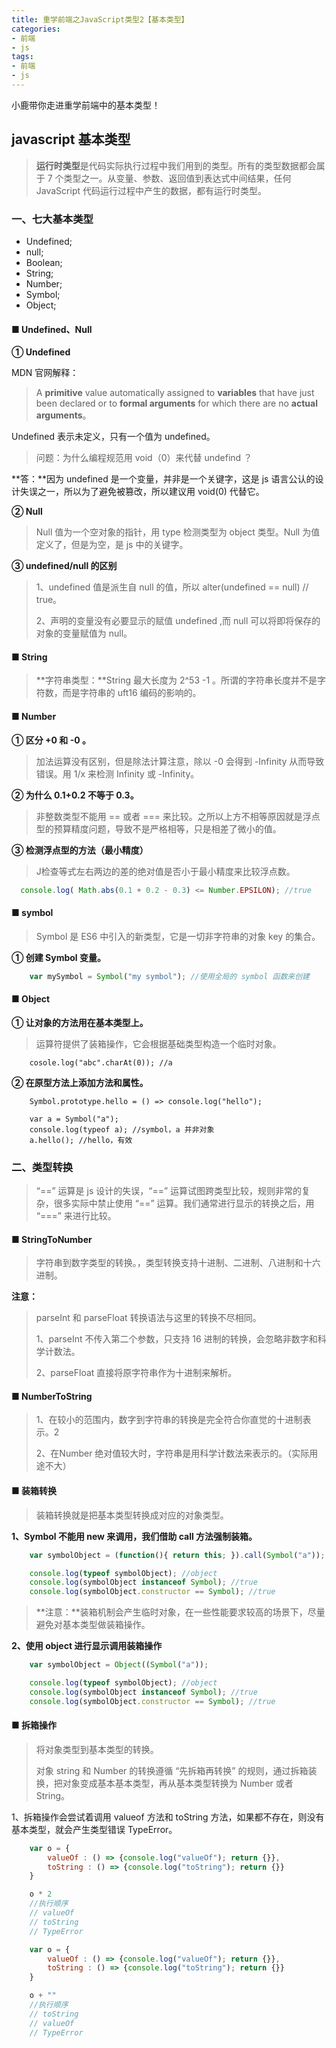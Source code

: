 ```yaml
---
title: 重学前端之JavaScript类型2【基本类型】
categories:
- 前端
- js
tags:
- 前端
- js
---
```




 小鹿带你走进重学前端中的基本类型！

<!--more-->





## javascript 基本类型

> **运行时类型**是代码实际执行过程中我们用到的类型。所有的类型数据都会属于 7 个类型之一。从变量、参数、返回值到表达式中间结果，任何 JavaScript 代码运行过程中产生的数据，都有运行时类型。



### 一、七大基本类型

- Undefined;
- null;
- Boolean;
- String;
- Number;
- Symbol;
- Object;



#### ■ Undefined、Null

**① Undefined**

MDN 官网解释： 

> A **primitive** value automatically assigned to **variables** that have just been declared or to **formal arguments** for which there are no **actual arguments**。

Undefined 表示未定义，只有一个值为 undefined。



> 问题：为什么编程规范用 void（0）来代替 undefind ？

**答：**因为 undefined 是一个变量，并非是一个关键字，这是 js  语言公认的设计失误之一，所以为了避免被篡改，所以建议用 void(0) 代替它。



**② Null**

> Null 值为一个空对象的指针，用 type 检测类型为 object 类型。Null 为值定义了，但是为空，是 js 中的关键字。



**③ undefined/null 的区别**

> 1、undefined 值是派生自 null 的值，所以 alter(undefined == null) // true。
>
> 2、声明的变量没有必要显示的赋值 undefined ,而 null 可以将即将保存的对象的变量赋值为 null。



#### ■ String

> **字符串类型：**String 最大长度为 2^53 -1 。所谓的字符串长度并不是字符数，而是字符串的 uft16 编码的影响的。



#### ■ Number 

**①  区分 +0 和 -0 。**

> 加法运算没有区别，但是除法计算注意，除以 -0 会得到 -Infinity 从而导致错误。用 1/x 来检测 Infinity 或 -Infinity。



**② 为什么 0.1+0.2 不等于 0.3。**

> 非整数类型不能用 == 或者 === 来比较。之所以上方不相等原因就是浮点型的预算精度问题，导致不是严格相等，只是相差了微小的值。



**③ 检测浮点型的方法（最小精度）**

> J检查等式左右两边的差的绝对值是否小于最小精度来比较浮点数。

```javascript
  console.log( Math.abs(0.1 + 0.2 - 0.3) <= Number.EPSILON); //true
```



#### ■ symbol

> Symbol 是 ES6 中引入的新类型，它是一切非字符串的对象 key 的集合。



**① 创建 Symbol 变量。**

```javascript
    var mySymbol = Symbol("my symbol"); //使用全局的 symbol 函数来创建
```



#### ■ Object

**① 让对象的方法用在基本类型上。**

> 运算符提供了装箱操作，它会根据基础类型构造一个临时对象。

```
    cosole.log("abc".charAt(0)); //a
```

**② 在原型方法上添加方法和属性。**

```
    Symbol.prototype.hello = () => console.log("hello");

    var a = Symbol("a");
    console.log(typeof a); //symbol，a 并非对象
    a.hello(); //hello，有效
```



###  二、类型转换

> “==” 运算是 js 设计的失误，“==”  运算试图跨类型比较，规则非常的复杂，很多实际中禁止使用 “==” 运算。我们通常进行显示的转换之后，用 “===” 来进行比较。



#### ■ StringToNumber

> 字符串到数字类型的转换。，类型转换支持十进制、二进制、八进制和十六进制。



**注意：**

> parseInt 和 parseFloat 转换语法与这里的转换不尽相同。
>
> 1、parseInt  不传入第二个参数，只支持 16 进制的转换，会忽略非数字和科学计数法。
>
> 2、parseFloat  直接将原字符串作为十进制来解析。



#### ■ NumberToString

> 1、在较小的范围内，数字到字符串的转换是完全符合你直觉的十进制表示。2
>
> 2、在Number 绝对值较大时，字符串是用科学计数法来表示的。（实际用途不大）



#### ■ 装箱转换

> 装箱转换就是把基本类型转换成对应的对象类型。



**1、Symbol 不能用 new 来调用，我们借助 call 方法强制装箱。**

```javascript
    var symbolObject = (function(){ return this; }).call(Symbol("a"));

    console.log(typeof symbolObject); //object
    console.log(symbolObject instanceof Symbol); //true
    console.log(symbolObject.constructor == Symbol); //true
```

> **注意：**装箱机制会产生临时对象，在一些性能要求较高的场景下，尽量避免对基本类型做装箱操作。



**2、使用 object 进行显示调用装箱操作**

```javascript
    var symbolObject = Object((Symbol("a"));

    console.log(typeof symbolObject); //object
    console.log(symbolObject instanceof Symbol); //true
    console.log(symbolObject.constructor == Symbol); //true
```



#### ■ 拆箱操作

> 将对象类型到基本类型的转换。
>
> 对象 string 和 Number 的转换遵循 “先拆箱再转换” 的规则，通过拆箱装换，把对象变成基本基本类型，再从基本类型转换为 Number 或者 String。



1、拆箱操作会尝试着调用 valueof 方法和 toString 方法，如果都不存在，则没有基本类型，就会产生类型错误 TypeError。

```javascript
    var o = {
        valueOf : () => {console.log("valueOf"); return {}},
        toString : () => {console.log("toString"); return {}}
    }

    o * 2
    //执行顺序
    // valueOf
    // toString
    // TypeError
```

```javascript
    var o = {
        valueOf : () => {console.log("valueOf"); return {}},
        toString : () => {console.log("toString"); return {}}
    }

    o + ""
    //执行顺序
    // toString
    // valueOf
    // TypeError
```














